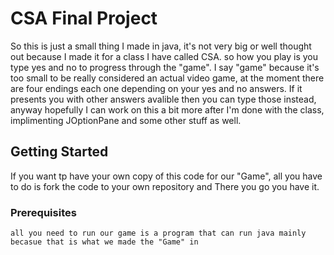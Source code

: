# CSA Final Project

  So this is just a small thing I made in java, it's not very big or well thought out because I made it for a class I have called CSA. so how you play is you type yes and no to progress through the "game". I say "game" because it's too small to be really considered an actual video game, at the moment there are four endings each one depending on your yes and no answers. If it presents you with other answers avalible then you can type those instead, anyway hopefully I can work on this a bit more after I'm done with the class, implimenting JOptionPane and some other stuff as well.

## Getting Started

  If you want tp have your own copy of this code for our "Game", all you have to do is fork the code to your own repository and There you go you have it.
  
### Prerequisites
  
    all you need to run our game is a program that can run java mainly becasue that is what we made the "Game" in
